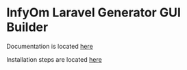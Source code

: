 InfyOm Laravel Generator GUI Builder
=====================================

Documentation is located [here](http://labs.infyom.com/laravelgenerator)

Installation steps are located [here](http://labs.infyom.com/laravelgenerator/docs/generator-gui-interface)
